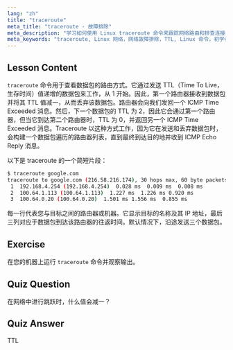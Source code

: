 ```yaml
---
lang: "zh"
title: "traceroute"
meta_title: "traceroute - 故障排除"
meta_description: "学习如何使用 Linux traceroute 命令来跟踪网络路由和排查连接问题。了解 TTL 和数据包路由，适合初学者。"
meta_keywords: "traceroute, Linux 网络，网络故障排除，TTL, Linux 命令，初学者，教程"
---
```


## Lesson Content

`traceroute` 命令用于查看数据包的路由方式。它通过发送 TTL（Time To Live，生存时间）值递增的数据包来工作，从 1 开始。因此，第一个路由器接收到数据包并将其 TTL 值减一，从而丢弃该数据包。路由器会向我们发回一个 ICMP Time Exceeded 消息。然后，下一个数据包的 TTL 为 2，因此它会通过第一个路由器，但当它到达第二个路由器时，TTL 为 0，并返回另一个 ICMP Time Exceeded 消息。Traceroute 以这种方式工作，因为它在发送和丢弃数据包时，会构建一个数据包遍历的路由器列表，直到最终到达目的地并收到 ICMP Echo Reply 消息。

以下是 traceroute 的一个简短片段：

```bash
$ traceroute google.com
traceroute to google.com (216.58.216.174), 30 hops max, 60 byte packets
 1  192.168.4.254 (192.168.4.254)  0.028 ms  0.009 ms  0.008 ms
 2  100.64.1.113 (100.64.1.113)  1.227 ms  1.226 ms 0.920 ms
 3  100.64.0.20 (100.64.0.20)  1.501 ms 1.556 ms  0.855 ms
```

每一行代表您与目标之间的路由器或机器。它显示目标的名称及其 IP 地址，最后三列对应于数据包到达该路由器的往返时间。默认情况下，沿途发送三个数据包。

## Exercise

在您的机器上运行 `traceroute` 命令并观察输出。

## Quiz Question

在网络中进行跳跃时，什么值会减一？

## Quiz Answer

TTL
